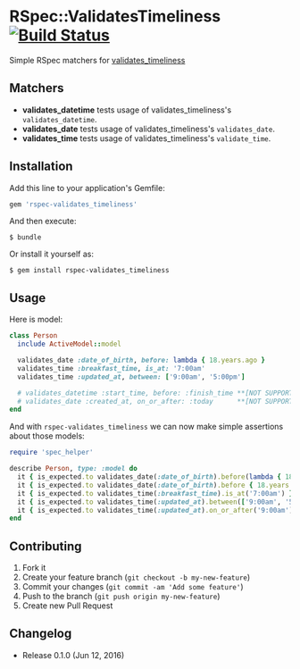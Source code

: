 # RSpec::ValidatesTimeliness [![Build Status](https://travis-ci.org/yhirano55/rspec-validates_timeliness.svg?branch=master)](https://travis-ci.org/yhirano55/rspec-validates_timeliness)

Simple RSpec matchers for [validates_timeliness](https://github.com/adzap/validates_timeliness)

## Matchers

- **validates_datetime** tests usage of validates_timeliness's `validates_datetime`.
- **validates_date** tests usage of validates_timeliness's `validates_date`.
- **validates_time** tests usage of validates_timeliness's `validate_time`.

## Installation

Add this line to your application's Gemfile:

```ruby
gem 'rspec-validates_timeliness'
```

And then execute:

    $ bundle

Or install it yourself as:

    $ gem install rspec-validates_timeliness

## Usage

Here is model:

```ruby
class Person
  include ActiveModel::model

  validates_date :date_of_birth, before: lambda { 18.years.ago }
  validates_time :breakfast_time, is_at: '7:00am'
  validates_time :updated_at, between: ['9:00am', '5:00pm']

  # validates_datetime :start_time, before: :finish_time **[NOT SUPPORT] Method symbol
  # validates_date :created_at, on_or_after: :today      **[NOT SUPPORT] Shorthand
end
```

And with `rspec-validates_timeliness` we can now make simple assertions about those models:

```ruby
require 'spec_helper'

describe Person, type: :model do
  it { is_expected.to validates_date(:date_of_birth).before(lambda { 18.years.ago }) }
  it { is_expected.to validates_date(:date_of_birth).before { 18.years.ago } } # The same as previous example
  it { is_expected.to validates_time(:breakfast_time).is_at('7:00am') }
  it { is_expected.to validates_time(:updated_at).between(['9:00am', '5:00pm']) }
  it { is_expected.to validates_time(:updated_at).on_or_after('9:00am').on_or_before('5:00pm') } # The same as previous example
end
```

## Contributing

1. Fork it
2. Create your feature branch (`git checkout -b my-new-feature`)
3. Commit your changes (`git commit -am 'Add some feature'`)
4. Push to the branch (`git push origin my-new-feature`)
5. Create new Pull Request

## Changelog

* Release 0.1.0 (Jun 12, 2016)
